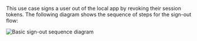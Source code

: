 This use case signs a user out of the local app by revoking their session tokens. The following diagram shows the sequence of steps for the sign-out flow:

<div class="full">

![Basic sign-out sequence diagram](/img/oie-embedded-sdk/oie-embedded-sdk-use-case-simple-sign-out-seq.png)

 </div>
